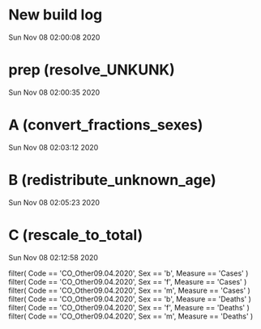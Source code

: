
# New build log 
 Sun Nov 08 02:00:08 2020 


# prep (resolve_UNKUNK) 
 Sun Nov 08 02:00:35 2020 


# A (convert_fractions_sexes) 
 Sun Nov 08 02:03:12 2020 


# B (redistribute_unknown_age) 
 Sun Nov 08 02:05:23 2020 


# C (rescale_to_total) 
 Sun Nov 08 02:12:58 2020 

filter( Code == 'CO_Other09.04.2020', Sex == 'b', Measure == 'Cases' )
filter( Code == 'CO_Other09.04.2020', Sex == 'f', Measure == 'Cases' )
filter( Code == 'CO_Other09.04.2020', Sex == 'm', Measure == 'Cases' )
filter( Code == 'CO_Other09.04.2020', Sex == 'b', Measure == 'Deaths' )
filter( Code == 'CO_Other09.04.2020', Sex == 'f', Measure == 'Deaths' )
filter( Code == 'CO_Other09.04.2020', Sex == 'm', Measure == 'Deaths' )
